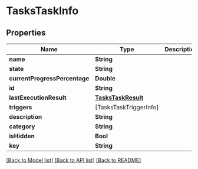 # TasksTaskInfo

## Properties
Name | Type | Description | Notes
------------ | ------------- | ------------- | -------------
**name** | **String** |  | [optional] 
**state** | **String** |  | [optional] 
**currentProgressPercentage** | **Double** |  | [optional] 
**id** | **String** |  | [optional] 
**lastExecutionResult** | [**TasksTaskResult**](TasksTaskResult.md) |  | [optional] 
**triggers** | [TasksTaskTriggerInfo] |  | [optional] 
**description** | **String** |  | [optional] 
**category** | **String** |  | [optional] 
**isHidden** | **Bool** |  | [optional] 
**key** | **String** |  | [optional] 

[[Back to Model list]](../README.md#documentation-for-models) [[Back to API list]](../README.md#documentation-for-api-endpoints) [[Back to README]](../README.md)


